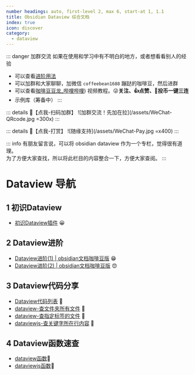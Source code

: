 ```yaml
---
number headings: auto, first-level 2, max 6, start-at 1, 1.1
title: Obsidian Dataview 综合文档
index: true
icon: discover
category:
  - dataview
---
```

::: danger 加群交流
如果在使用和学习中有不明白的地方，或者想看看别人的经验
- 可以查看[进阶用法](/zh/advanced/)
- 可以加群和大家聊聊，加微信 `coffeebean1688` 蹦跶的咖啡豆，然后进群
- 可以查看[咖啡豆豆龙_哔哩哔哩](https://space.bilibili.com/618777356)) 视频教程。😜**关注、👍点赞、📀投币一键三连**
- 示例库（筹备中）
:::

::: details 🌱【点我-扫码加群】
![加群交流！先加在拉](/assets/WeChat-QRcode.jpg =300x) 
::: 

::: details 🍻【点我-打赏】
![随缘支持](/assets/WeChat-Pay.jpg =x400)
::: 


::: info
有朋友留言说，可以将 obsidian dataview 作为一个专栏，觉得很有道理。  
为了方便大家查找，所以将此栏目的内容整合一下，方便大家查阅。
:::
# Dataview 导航

## 1 初识Dataview
- [初识Dataview插件](/zh/community-plugins/dataview.md) 😀

## 2 Dataview进阶
- [Dataview进阶(1) | obsidian文档咖啡豆版](/zh/advanced/Dataview进阶(1).md) 😁
- [Dataview进阶(2) | obsidian文档咖啡豆版](/zh/advanced/Dataview进阶(2).md) 😍

## 3 Dataview代码分享
- [Dataview代码列表](/zh/dataview-snippets/) 🍊
- [dataview-查文件夹所有文件](/zh/dataview-snippets/dataview查文件夹所有文件.md) 🍌
- [dataview-查指定标签的文件](/zh/dataview-snippets/dataview查指定标签的文件.md) 🌻
- [dataviewjs-查关键字所在行内容](/zh/dataview-snippets/dataviewjs-查关键字所在行的内容.md) 🌻

## 4 Dataview函数速查
- [dataview函数](/zh/dataview/dataview-function.md)🎉
- [dataviewjs函数](/zh/dataview/dataviewjs-fuction.md)🌻